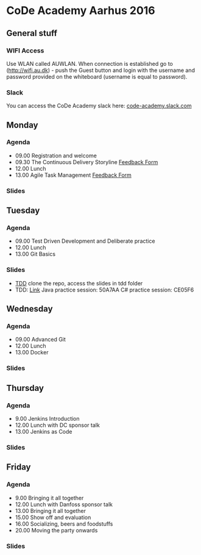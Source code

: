 # CoDe Academy Aarhus 2016
## General stuff

### WIFI Access
Use WLAN called AUWLAN. When connection is established go to (http://wifi.au.dk) - push the Guest button and login with the username and password provided on the whiteboard (username is equal to password).

### Slack
You can access the CoDe Academy slack here: [code-academy.slack.com](http://code-academy.slack.com)

## Monday
### Agenda
* 09.00 Registration and welcome
* 09.30 The Continuous Delivery Storyline [Feedback Form](https://goo.gl/forms/aZjYWU6mVxb6VjdB2)
* 12.00 Lunch
* 13.00 Agile Task Management [Feedback Form](https://goo.gl/forms/4GmtXlrzuSUtssP23)

### Slides


## Tuesday
### Agenda
* 09.00 Test Driven Development and Deliberate practice
* 12.00 Lunch
* 13.00 Git Basics

### Slides
* [TDD](https://github.com/Praqma/reveals) clone the repo, access the slides in tdd folder
* TDD: [Link](http://mike.cyber-dojo.org/) Java practice session: 50A7AA C# practice session: CE05F6

## Wednesday
### Agenda
* 09.00 Advanced Git
* 12.00 Lunch
* 13.00 Docker

### Slides

## Thursday
### Agenda
* 9.00 Jenkins Introduction
* 12.00 Lunch with DC sponsor talk
* 13.00 Jenkins as Code

### Slides

## Friday
### Agenda
* 9.00 Bringing it all together
* 12.00 Lunch with Danfoss sponsor talk
* 13.00 Bringing it all together
* 15.00 Show off and evaluation
* 16.00 Socializing, beers and foodstuffs
* 20.00 Moving the party onwards

### Slides
